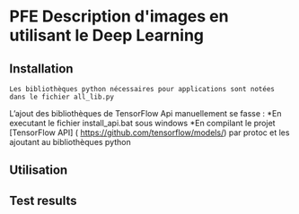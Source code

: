 # PFE Description d'images en utilisant le Deep Learning
## Installation 
    Les bibliothèques python nécessaires pour applications sont notées dans le fichier all_lib.py
L’ajout des bibliothèques de TensorFlow Api manuellement se fasse :
  *En executant le fichier install_api.bat sous windows 
  *En compilant le projet [TensorFlow API] ( https://github.com/tensorflow/models/) 
par protoc et les ajoutant au bibliothèques python 


## Utilisation 



## Test results


